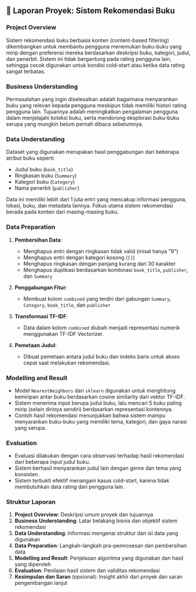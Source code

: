 ## 📌 Laporan Proyek: Sistem Rekomendasi Buku

### Project Overview

Sistem rekomendasi buku berbasis konten (content-based filtering) dikembangkan untuk membantu pengguna menemukan buku-buku yang mirip dengan preferensi mereka berdasarkan deskripsi buku, kategori, judul, dan penerbit. Sistem ini tidak bergantung pada rating pengguna lain, sehingga cocok digunakan untuk kondisi cold-start atau ketika data rating sangat terbatas.

### Business Understanding

Permasalahan yang ingin diselesaikan adalah bagaimana menyarankan buku yang relevan kepada pengguna meskipun tidak memiliki histori rating pengguna lain. Tujuannya adalah meningkatkan pengalaman pengguna dalam menjelajahi koleksi buku, serta mendorong eksplorasi buku-buku serupa yang mungkin belum pernah dibaca sebelumnya.

### Data Understanding

Dataset yang digunakan merupakan hasil penggabungan dari beberapa atribut buku seperti:

* Judul buku (`book_title`)
* Ringkasan buku (`Summary`)
* Kategori buku (`Category`)
* Nama penerbit (`publisher`)

Data ini memiliki lebih dari 1 juta entri yang mencakup informasi pengguna, lokasi, buku, dan metadata lainnya. Fokus utama sistem rekomendasi berada pada konten dari masing-masing buku.

### Data Preparation

1. **Pembersihan Data**:

   * Menghapus entri dengan ringkasan tidak valid (misal hanya "9")
   * Menghapus entri dengan kategori kosong (`[]`)
   * Menghapus ringkasan dengan panjang kurang dari 30 karakter
   * Menghapus duplikasi berdasarkan kombinasi `book_title`, `publisher`, dan `Summary`

2. **Penggabungan Fitur**:

   * Membuat kolom `combined` yang terdiri dari gabungan `Summary`, `Category`, `book_title`, dan `publisher`

3. **Transformasi TF-IDF**:

   * Data dalam kolom `combined` diubah menjadi representasi numerik menggunakan TF-IDF Vectorizer.

4. **Pemetaan Judul**:

   * Dibuat pemetaan antara judul buku dan indeks baris untuk akses cepat saat melakukan rekomendasi.

### Modelling and Result

* Model `NearestNeighbors` dari `sklearn` digunakan untuk menghitung kemiripan antar buku berdasarkan cosine similarity dari vektor TF-IDF.
* Sistem menerima input berupa judul buku, lalu mencari 5 buku paling mirip (selain dirinya sendiri) berdasarkan representasi kontennya.
* Contoh hasil rekomendasi menunjukkan bahwa sistem mampu menyarankan buku-buku yang memiliki tema, kategori, dan gaya narasi yang serupa.

### Evaluation

* Evaluasi dilakukan dengan cara observasi terhadap hasil rekomendasi dari beberapa input judul buku.
* Sistem berhasil menyarankan judul lain dengan genre dan tema yang konsisten.
* Sistem terbukti efektif menangani kasus cold-start, karena tidak membutuhkan data rating dari pengguna lain.

### Struktur Laporan

1. **Project Overview**: Deskripsi umum proyek dan tujuannya
2. **Business Understanding**: Latar belakang bisnis dan objektif sistem rekomendasi
3. **Data Understanding**: Informasi mengenai struktur dan isi data yang digunakan
4. **Data Preparation**: Langkah-langkah pra-pemrosesan dan pembersihan data
5. **Modelling and Result**: Penjelasan algoritma yang digunakan dan hasil yang diperoleh
6. **Evaluation**: Penilaian hasil sistem dan validitas rekomendasi
7. **Kesimpulan dan Saran** (opsional): Insight akhir dari proyek dan saran pengembangan lanjut
